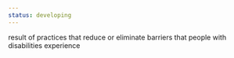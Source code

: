 ```yaml
---
status: developing
---
```


result of practices that reduce or eliminate barriers that people with disabilities experience